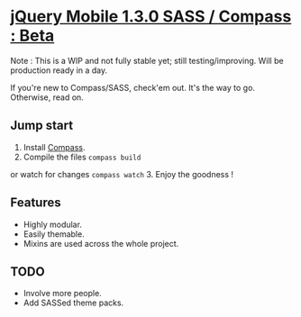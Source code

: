 # [jQuery Mobile 1.3.0 SASS / Compass : Beta](http://zakelfassi.com/2013/03/21/jquery-mobile-1-3-0-sass-compass-github)

Note : This is a WIP and not fully stable yet; still testing/improving. Will be production ready in a day.

If you're new to Compass/SASS, check'em out. It's the way to go. Otherwise, read on.


## Jump start


1. Install [Compass](compass-style.org).
2. Compile the files
  `compass build`

  or watch for changes
  `compass watch`
3. Enjoy the goodness !


## Features

* Highly modular.
* Easily themable.
* Mixins are used across the whole project.

## TODO

* Involve more people.
* Add SASSed theme packs.